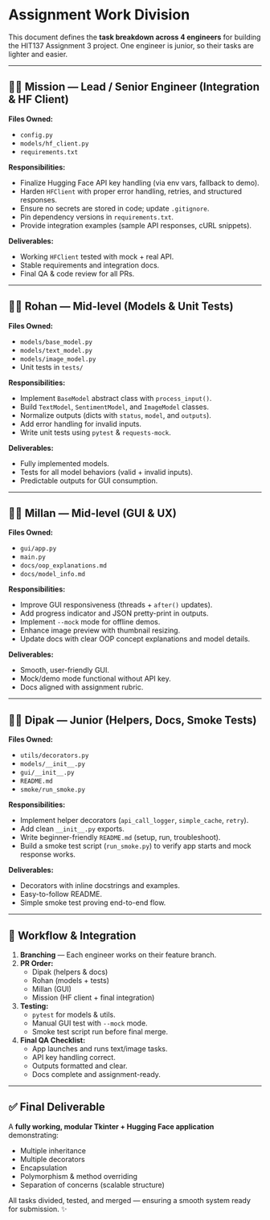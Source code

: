 # Assignment Work Division

This document defines the **task breakdown across 4 engineers** for building the HIT137 Assignment 3 project. One engineer is junior, so their tasks are lighter and easier.

---

## 👨‍💻 Mission — Lead / Senior Engineer (Integration & HF Client)
**Files Owned:**
- `config.py`
- `models/hf_client.py`
- `requirements.txt`

**Responsibilities:**
- Finalize Hugging Face API key handling (via env vars, fallback to demo).
- Harden `HFClient` with proper error handling, retries, and structured responses.
- Ensure no secrets are stored in code; update `.gitignore`.
- Pin dependency versions in `requirements.txt`.
- Provide integration examples (sample API responses, cURL snippets).

**Deliverables:**
- Working `HFClient` tested with mock + real API.
- Stable requirements and integration docs.
- Final QA & code review for all PRs.

---

## 👨‍💻 Rohan — Mid-level (Models & Unit Tests)
**Files Owned:**
- `models/base_model.py`
- `models/text_model.py`
- `models/image_model.py`
- Unit tests in `tests/`

**Responsibilities:**
- Implement `BaseModel` abstract class with `process_input()`.
- Build `TextModel`, `SentimentModel`, and `ImageModel` classes.
- Normalize outputs (dicts with `status`, `model`, and `outputs`).
- Add error handling for invalid inputs.
- Write unit tests using `pytest` & `requests-mock`.

**Deliverables:**
- Fully implemented models.
- Tests for all model behaviors (valid + invalid inputs).
- Predictable outputs for GUI consumption.

---

## 👨‍💻 Millan — Mid-level (GUI & UX)
**Files Owned:**
- `gui/app.py`
- `main.py`
- `docs/oop_explanations.md`
- `docs/model_info.md`

**Responsibilities:**
- Improve GUI responsiveness (threads + `after()` updates).
- Add progress indicator and JSON pretty-print in outputs.
- Implement `--mock` mode for offline demos.
- Enhance image preview with thumbnail resizing.
- Update docs with clear OOP concept explanations and model details.

**Deliverables:**
- Smooth, user-friendly GUI.
- Mock/demo mode functional without API key.
- Docs aligned with assignment rubric.

---

## 👨‍💻 Dipak — Junior (Helpers, Docs, Smoke Tests)
**Files Owned:**
- `utils/decorators.py`
- `models/__init__.py`
- `gui/__init__.py`
- `README.md`
- `smoke/run_smoke.py`

**Responsibilities:**
- Implement helper decorators (`api_call_logger`, `simple_cache`, `retry`).
- Add clean `__init__.py` exports.
- Write beginner-friendly `README.md` (setup, run, troubleshoot).
- Build a smoke test script (`run_smoke.py`) to verify app starts and mock response works.

**Deliverables:**
- Decorators with inline docstrings and examples.
- Easy-to-follow README.
- Simple smoke test proving end-to-end flow.

---

## 🔄 Workflow & Integration
1. **Branching** — Each engineer works on their feature branch.
2. **PR Order:**
   - Dipak (helpers & docs)
   - Rohan (models + tests)
   - Millan (GUI)
   - Mission (HF client + final integration)
3. **Testing:**
   - `pytest` for models & utils.
   - Manual GUI test with `--mock` mode.
   - Smoke test script run before final merge.
4. **Final QA Checklist:**
   - App launches and runs text/image tasks.
   - API key handling correct.
   - Outputs formatted and clear.
   - Docs complete and assignment-ready.

---

## ✅ Final Deliverable
A **fully working, modular Tkinter + Hugging Face application** demonstrating:
- Multiple inheritance
- Multiple decorators
- Encapsulation
- Polymorphism & method overriding
- Separation of concerns (scalable structure)

All tasks divided, tested, and merged — ensuring a smooth system ready for submission. ✨